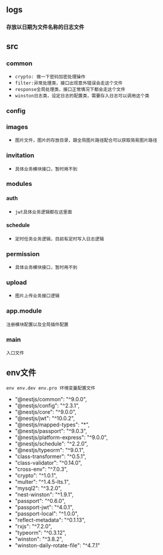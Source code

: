 ## logs
### `存放以日期为文件名称的日志文件`

## src
###  **common**
-  ``crypto: 做一下密码加密处理操作 ``  
-  ``filter:异常处理类，接口出现意外错误会走这个文件``
-  ``response全局处理类，接口正常情况下都会走这个文件``
-  ``winston日志类，设定日志的配置类，需要存入日志可以调用这个类``

### **config**

### **images**
- ``图片文件，图片的存放目录，跟全局图片路径配合可以获取简易图片路径``


### **invitation**
- ``具体业务模块接口，暂时用不到``


### **modules**
#### **auth**
- ``jwt具体业务逻辑都在这里面``

#### **schedule**
- ``定时任务业务逻辑，目前有定时写入日志逻辑``


### **permission**
- ``具体业务模块接口，暂时用不到``


### **upload**
- ``图片上传业务接口逻辑``


### **app.module**

``注册模块配置以及全局插件配置``


### **main**

``入口文件``


## **env文件**
``env env.dev env.pro 环境变量配置文件``


-   "@nestjs/common": "^9.0.0",
-   "@nestjs/config": "^2.3.1",
-   "@nestjs/core": "^9.0.0",
-   "@nestjs/jwt": "^10.0.2",
-   "@nestjs/mapped-types": "*",
-   "@nestjs/passport": "^9.0.3",
-   "@nestjs/platform-express": "^9.0.0",
-   "@nestjs/schedule": "^2.2.0",
-   "@nestjs/typeorm": "^9.0.1",
-   "class-transformer": "^0.5.1",
-   "class-validator": "^0.14.0",
-   "cross-env": "^7.0.3",
-   "crypto": "^1.0.1",
-   "multer": "^1.4.5-lts.1",
-   "mysql2": "^3.2.0",
-   "nest-winston": "^1.9.1",
-   "passport": "^0.6.0",
-   "passport-jwt": "^4.0.1",
-   "passport-local": "^1.0.0",
-   "reflect-metadata": "^0.1.13",
-   "rxjs": "^7.2.0",
-   "typeorm": "^0.3.12",
-   "winston": "^3.8.2",
-   "winston-daily-rotate-file": "^4.7.1"